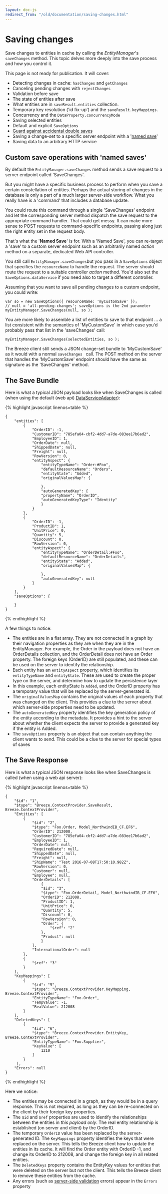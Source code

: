 ```yaml
---
layout: doc-js
redirect_from: "/old/documentation/saving-changes.html"
---
```

# Saving changes

Save changes to entities in cache by calling the *EntityManager*'s `saveChanges` method. This topic delves more deeply into the save process and how you control it. 

This page is not ready for publication. It will cover: 

- Detecting changes in cache: `hasChanges` and `getChanges`
- Canceling pending changes with `rejectChanges`
- Validation before save
- The state of entities after save
- What entities are in `saveResult.entities` collection.
- Temporary key resolution ('id fix-up') and the `saveResult.keyMappings`.
- Concurrency and the `DataProperty.concurrencyMode`
- Saving selected entities
- Default and explicit `SaveOptions`
- <a href="/doc-cool-breezes/concurrent-saves.html">Guard against accidental double saves</a>
- Saving a change-set to a specific server endpoint with a '<a href="#NamedSave">named save</a>'
- Saving data to an arbitrary HTTP service


## <a name="NamedSave"></a>Custom save operations with 'named saves'

By default the `EntityManager.saveChanges` method sends a save request to a server endpoint called 'SaveChanges'. 

But you might have a specific business process to perform when you save a certain constellation of entities. Perhaps the actual storing of changes in the database is only a part of a much larger server-side workflow. What you really have is a 'command' that includes a database update. 

You could route this command through a single 'SaveChanges' endpoint and let the corresponding server method dispatch the save request to the appropriate command handler. That could get messy. It can make more sense to POST requests to command-specific endpoints, passing along just the right entity set in the request body. 

That's what the '**Named Save**' is for. With a 'Named Save', you can re-target a 'save' to a custom server endpoint such as an arbitrarily named *action* method on a separate, dedicated Web API controller. 

You still call `EntityManager.saveChanges`but you pass in a `SaveOptions` object that specifies the `resourceName` to handle the request. The server should route the request to a suitable controller *action* method. You'd also set the `SaveOptions.dataService` if you need also to target a different controller. 

Assuming that you want to save all pending changes to a custom endpoint, you could write: 

    var so = new SaveOptions({ resourceName: 'myCustomSave' });
    // null = 'all-pending-changes'; saveOptions is the 2nd parameter
    myEntityManager.SaveChanges(null, so ); 

You are more likely to assemble a list of entities to save to that endpoint ... a list consistent with the semantics of 'MyCustomSave' in which case you'd probably pass that list in the 'saveChanges' call: 

    myEntityManager.SaveChanges(selectedEntities, so ); 

The Breeze client still sends a JSON change-set bundle to 'MyCustomSave' as it would with a normal `saveChanges ` call. The POST method on the server that handles the 'MyCustomSave' endpoint should have the same as signature as the 'SaveChanges' method. 

  
## The Save Bundle

Here is what a typical JSON payload looks like when SaveChanges is called (when using the default (web api) [DataServiceAdapter](/doc-js/server-dataserviceadapter.html)):

{% highlight javascript linenos=table %}

    {
        "entities": [
            {
                "OrderID": -1,
                "CustomerID": "785efa04-cbf2-4dd7-a7de-083ee17b6ad2",
                "EmployeeID": 1,
                "OrderDate": null,
                "ShippedDate": null,
                "Freight": null,
                "RowVersion": 0,
                "entityAspect": {
                    "entityTypeName": "Order:#Foo",
                    "defaultResourceName": "Orders",
                    "entityState": "Added",
                    "originalValuesMap": {
                    
                    },
                    "autoGeneratedKey": {
                    "propertyName": "OrderID",
                    "autoGeneratedKeyType": "Identity"
                    }
                }
            },
            {
                "OrderID": -1,
                "ProductID": 1,
                "UnitPrice": 0,
                "Quantity": 5,
                "Discount": 0,
                "RowVersion": 0,
                "entityAspect": {
                    "entityTypeName": "OrderDetail:#Foo",
                    "defaultResourceName": "OrderDetails",
                    "entityState": "Added",
                    "originalValuesMap": {
                    
                    },
                    "autoGeneratedKey": null
                }
            }
        ],
        "saveOptions": {
            
        }
    }

{% endhighlight %}

A few things to notice:

- The entities are in a flat array.  They are not connected in a graph by their navigation properties as they are when they are in the EntityManager.  For example, the Order in the payload does not have an OrderDetails collection, and the OrderDetail does not have an Order property.  The foreign keys (OrderID) are still populated, and these can be used on the server to identify the relationship.
- Each entity has an `entityAspect` property, which identifies its `entityTypeName` and `entityState`.  These are used to create the proper type on the server, and determine how to update the persistence layer
- In this example, each entityState is `Added`, and the OrderID property has a temporary value that will be replaced by the server-generated id. 
- The `originalValuesMap` contains the original values of each property that was changed on the client.  This provides a clue to the server about which server-side properties need to be updated.
- The `autoGeneratedKey` property identifies the key generation policy of the entity according to the metadata.  It provides a hint to the server about whether the client expects the server to provide a generated key if the entity is Added.
- The `saveOptions` property is an object that can contain anything the client wants to send.  This could be a clue to the server for special types of saves

## The Save Response

Here is what a typical JSON response looks like when SaveChanges is called (when using a web api server): 

{% highlight javascript linenos=table %}

    {
        "$id": "1",
        "$type": "Breeze.ContextProvider.SaveResult, Breeze.ContextProvider",
        "Entities": [
            {
                "$id": "2",
                "$type": "Foo.Order, Model_NorthwindIB_CF.EF6",
                "OrderID": 212008,
                "CustomerID": "785efa04-cbf2-4dd7-a7de-083ee17b6ad2",
                "EmployeeID": 1,
                "OrderDate": null,
                "RequiredDate": null,
                "ShippedDate": null,
                "Freight": null,
                "ShipName": "Test 2016-07-08T17:50:10.982Z",
                "RowVersion": 0,
                "Customer": null,
                "Employee": null,
                "OrderDetails": [
                    {
                    "$id": "3",
                    "$type": "Foo.OrderDetail, Model_NorthwindIB_CF.EF6",
                    "OrderID": 212008,
                    "ProductID": 1,
                    "UnitPrice": 0,
                    "Quantity": 5,
                    "Discount": 0,
                    "RowVersion": 0,
                    "Order": {
                        "$ref": "2"
                    },
                    "Product": null
                    }
                ],
                "InternationalOrder": null
            },
            {
                "$ref": "3"
            }
        ],
        "KeyMappings": [
            {
                "$id": "5",
                "$type": "Breeze.ContextProvider.KeyMapping, Breeze.ContextProvider",
                "EntityTypeName": "Foo.Order",
                "TempValue": -1,
                "RealValue": 212008
            }
        ],
        "DeletedKeys": [
            {
                "$id": "6",
                "$type": "Breeze.ContextProvider.EntityKey, Breeze.ContextProvider",
                "EntityTypeName": "Foo.Supplier",
                "KeyValue": [
                    1210
                ]
            }
         ],
        "Errors": null
    }

{% endhighlight %}

Here we notice:

- The entities may be connected in a graph, as they would be in a query response.  This is not required, as long as they can be re-connected on the client by their foreign key properties.
- The `$id` and `$ref` properties are used to identify the relationships between the entities in *this payload only*.  The real entity relationship is established (on server and client) by the OrderID.
- The temporary `OrderID` value has been replaced by the server-generated ID.  The `KeyMappings` property identifies the keys that were replaced on the server.  This tells the Breeze client how to update the entities in its cache.  It will find the Order entity with OrderID -1, and change its OrderID to 212008, and change the foreign key in all related entities.
- The `DeletedKeys` property contains the EntityKey values for entities that were deleted on the server but not the client.  This tells the Breeze client to remove these entities from the cache.
- Any errors (such as [server-side validation](/doc-net/ef-serverside-validation-4x) errors) appear in the `Errors` property
